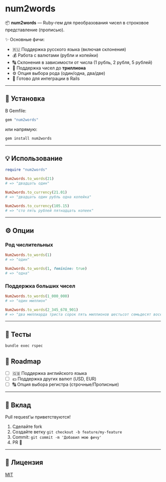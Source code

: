 # num2words

📦 **num2words** — Ruby-гем для преобразования чисел в строковое представление (прописью).

✨ Основные фичи:
- 🇷🇺 Поддержка русского языка (включая склонения)
- 💰 Работа с валютами (рубли и копейки)
- 🔠 Склонения в зависимости от числа (1 рубль, 2 рубля, 5 рублей)
- 📏 Поддержка чисел до **триллиона**
- ⚙️ Опция выбора рода (один/одна, два/две)
- 🚀 Готово для интеграции в Rails

---

## 🚀 Установка

В Gemfile:

```ruby
gem "num2words"
```

или напрямую:

```bash
gem install num2words
```

---

## 💡 Использование

```ruby
require "num2words"

Num2words.to_words(21)
# => "двадцать один"

Num2words.to_currency(21.01)
# => "двадцать один рубль одна копейка"

Num2words.to_currency(105.15)
# => "сто пять рублей пятнадцать копеек"
```

---

## ⚙️ Опции

### Род числительных
```ruby
Num2words.to_words(1) 
# => "один"

Num2words.to_words(1, feminine: true) 
# => "одна"
```

### Поддержка больших чисел
```ruby
Num2words.to_words(1_000_000)
# => "один миллион"

Num2words.to_words(2_345_678_901)
# => "два миллиарда триста сорок пять миллионов шестьсот семьдесят восемь тысяч девятьсот один"
```

---

## 🧪 Тесты

```bash
bundle exec rspec
```

## 📌 Roadmap

- [ ] 🇬🇧 Поддержка английского языка
- [ ] 💵 Поддержка других валют (USD, EUR)
- [ ] 🔠 Опция выбора регистра (строчные/Прописные)

---

## 🤝 Вклад

Pull request’ы приветствуются!

1. Сделайте fork
2. Создайте ветку `git checkout -b feature/my-feature`
3. Commit: `git commit -m 'Добавил мою фичу'`
4. PR 🚀

---

## 📜 Лицензия

[MIT](LICENSE)
